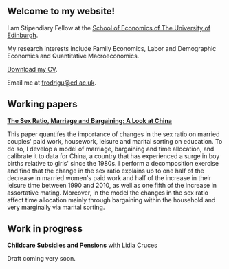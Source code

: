 ## Welcome to my website!

I am Stipendiary Fellow at the [School of Economics of The University of Edinburgh](https://www.ed.ac.uk/economics).

My research interests include Family Economics, Labor and Demographic Economics and Quantitative Macroeconomics.

[Download my CV](<frarodri.github.io/CV/Academic CV.pdf>).

Email me at [frodrigu@ed.ac.uk](mailto:frodrigu@ed.ac.uk).

## Working papers

**[The Sex Ratio, Marriage and Bargaining: A Look at China](https://github.com/frarodri/Sex_ratio_marriage_bargaining_China/blob/main/Paper/The%20Sex%20Ratio%2C%20Marriage%20and%20Bargaining%20A%20Look%20at%20China.pdf?raw=true)**

This paper quantifes the importance of changes in the sex ratio on married couples' paid work, housework, leisure and marital sorting on education. To do so, I develop a model of marriage, bargaining and time allocation, and calibrate it to data for China, a country that has experienced a surge in boy births relative to girls' since the 1980s. I perform a decomposition exercise and find that the change in the sex ratio explains up to one half of the decrease in married women's paid work and half of the increase in their leisure time between 1990 and 2010, as well as one fifth of the increase in assortative mating. Moreover, in the model the changes in the sex ratio affect time allocation mainly through bargaining within the household and very marginally via marital sorting.

## Work in progress

**Childcare Subsidies and Pensions** with Lidia Cruces

Draft coming very soon.
